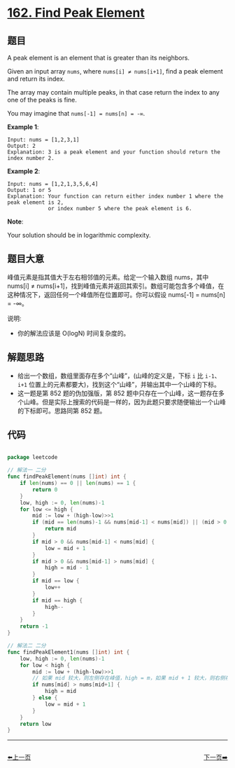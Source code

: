 # [162. Find Peak Element](https://leetcode.com/problems/find-peak-element/)


## 题目

A peak element is an element that is greater than its neighbors.

Given an input array `nums`, where `nums[i] ≠ nums[i+1]`, find a peak element and return its index.

The array may contain multiple peaks, in that case return the index to any one of the peaks is fine.

You may imagine that `nums[-1] = nums[n] = -∞`.

**Example 1**:

    Input: nums = [1,2,3,1]
    Output: 2
    Explanation: 3 is a peak element and your function should return the index number 2.

**Example 2**:

    Input: nums = [1,2,1,3,5,6,4]
    Output: 1 or 5 
    Explanation: Your function can return either index number 1 where the peak element is 2, 
                 or index number 5 where the peak element is 6.

**Note**:

Your solution should be in logarithmic complexity.

## 题目大意

峰值元素是指其值大于左右相邻值的元素。给定一个输入数组 nums，其中 nums[i] ≠ nums[i+1]，找到峰值元素并返回其索引。数组可能包含多个峰值，在这种情况下，返回任何一个峰值所在位置即可。你可以假设 nums[-1] = nums[n] = -∞。

说明:

- 你的解法应该是 O(logN) 时间复杂度的。


## 解题思路

- 给出一个数组，数组里面存在多个“山峰”，(山峰的定义是，下标 `i` 比 `i-1`、`i+1` 位置上的元素都要大)，找到这个“山峰”，并输出其中一个山峰的下标。
- 这一题是第 852 题的伪加强版，第 852 题中只存在一个山峰，这一题存在多个山峰。但是实际上搜索的代码是一样的，因为此题只要求随便输出一个山峰的下标即可。思路同第 852 题。


## 代码

```go

package leetcode

// 解法一 二分
func findPeakElement(nums []int) int {
	if len(nums) == 0 || len(nums) == 1 {
		return 0
	}
	low, high := 0, len(nums)-1
	for low <= high {
		mid := low + (high-low)>>1
		if (mid == len(nums)-1 && nums[mid-1] < nums[mid]) || (mid > 0 && nums[mid-1] < nums[mid] && (mid <= len(nums)-2 && nums[mid+1] < nums[mid])) || (mid == 0 && nums[1] < nums[0]) {
			return mid
		}
		if mid > 0 && nums[mid-1] < nums[mid] {
			low = mid + 1
		}
		if mid > 0 && nums[mid-1] > nums[mid] {
			high = mid - 1
		}
		if mid == low {
			low++
		}
		if mid == high {
			high--
		}
	}
	return -1
}

// 解法二 二分
func findPeakElement1(nums []int) int {
	low, high := 0, len(nums)-1
	for low < high {
		mid := low + (high-low)>>1
		// 如果 mid 较大，则左侧存在峰值，high = m，如果 mid + 1 较大，则右侧存在峰值，low = mid + 1
		if nums[mid] > nums[mid+1] {
			high = mid
		} else {
			low = mid + 1
		}
	}
	return low
}

```
----------------------------------------------
<div style="display: flex;justify-content: space-between;align-items: center;">
<p><a href="https://books.halfrost.com/leetcode/ChapterFour/0160.Intersection-of-Two-Linked-Lists/">⬅️上一页</a></p>
<p><a href="https://books.halfrost.com/leetcode/ChapterFour/0164.Maximum-Gap/">下一页➡️</a></p>
</div>
